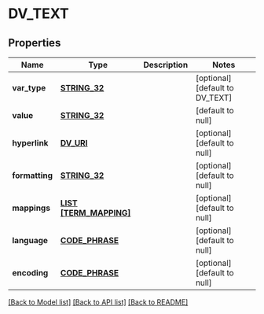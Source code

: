 # DV_TEXT

## Properties
Name | Type | Description | Notes
------------ | ------------- | ------------- | -------------
**var_type** | [**STRING_32**](STRING_32.md) |  | [optional] [default to DV_TEXT]
**value** | [**STRING_32**](STRING_32.md) |  | [default to null]
**hyperlink** | [**DV_URI**](DvUri.md) |  | [optional] [default to null]
**formatting** | [**STRING_32**](STRING_32.md) |  | [optional] [default to null]
**mappings** | [**LIST [TERM_MAPPING]**](TermMapping.md) |  | [optional] [default to null]
**language** | [**CODE_PHRASE**](CodePhrase.md) |  | [optional] [default to null]
**encoding** | [**CODE_PHRASE**](CodePhrase.md) |  | [optional] [default to null]

[[Back to Model list]](../README.md#documentation-for-models) [[Back to API list]](../README.md#documentation-for-api-endpoints) [[Back to README]](../README.md)


